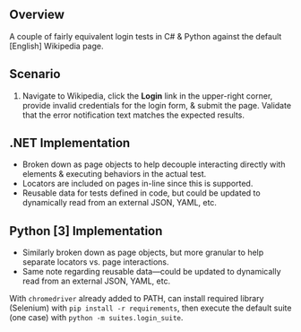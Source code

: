 ## Overview

A couple of fairly equivalent login tests in C# & Python against the default [English] Wikipedia page.

## Scenario

1. Navigate to Wikipedia, click the **Login** link in the upper-right corner, provide invalid credentials for the login form, & submit the page. Validate that the error notification text matches the expected results.

## .NET Implementation

* Broken down as page objects to help decouple interacting directly with elements & executing behaviors in the actual test.
* Locators are included on pages in-line since this is supported.
* Reusable data for tests defined in code, but could be updated to dynamically read from an external JSON, YAML, etc.

## Python [3] Implementation

* Similarly broken down as page objects, but more granular to help separate locators vs. page interactions.
* Same note regarding reusable data—could be updated to dynamically read from an external JSON, YAML, etc.

With `chromedriver` already added to PATH, can install required library (Selenium) with `pip install -r requirements`, then execute the default suite (one case) with `python -m suites.login_suite`.